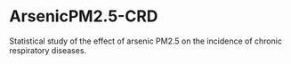 # ArsenicPM2.5-CRD
Statistical study of the effect of arsenic PM2.5 on the incidence of chronic respiratory diseases.
